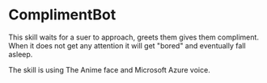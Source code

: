 # ComplimentBot

This skill waits for a suer to approach, greets them gives them compliment. When it does not get any attention it will get "bored" and eventually fall asleep.

The skill is using The Anime face and Microsoft Azure voice. 